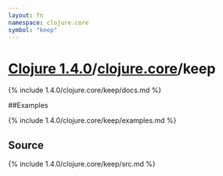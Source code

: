 ```yaml
---
layout: fn
namespace: clojure.core
symbol: "keep"
---
```


# [Clojure 1.4.0](../../)/[clojure.core](../)/keep

{% include 1.4.0/clojure.core/keep/docs.md %}

##Examples

{% include 1.4.0/clojure.core/keep/examples.md %}
## Source
{% include 1.4.0/clojure.core/keep/src.md %}

